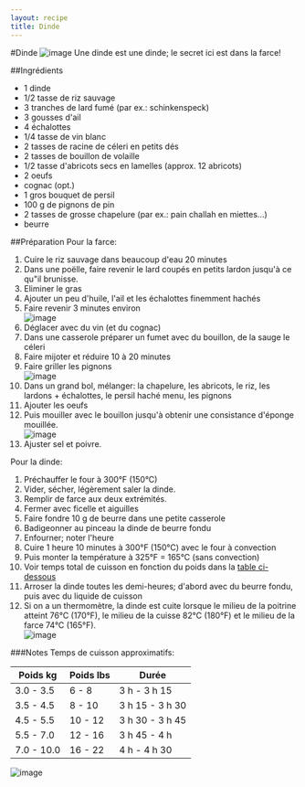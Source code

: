 ```yaml
---
layout: recipe
title: Dinde 
---
```


#Dinde
![image](img/dinde5.jpg)
Une dinde est une dinde; le secret ici est dans la farce!

##Ingrédients
* 1 dinde
* 1/2 tasse de riz sauvage
* 3 tranches de lard fumé (par ex.: schinkenspeck)
* 3 gousses d'ail
* 4 échalottes
* 1/4 tasse de vin blanc
* 2 tasses de racine de céleri en petits dés
* 2 tasses de bouillon de volaille
* 1/2 tasse d'abricots secs en lamelles (approx. 12 abricots)
* 2 oeufs
* cognac (opt.)
* 1 gros bouquet de persil
* 100 g de pignons de pin
* 2 tasses de grosse chapelure (par ex.: pain challah en miettes...)
* beurre

##Préparation
Pour la farce:

1. Cuire le riz sauvage dans beaucoup d'eau 20 minutes
2. Dans une poëlle, faire revenir le lard coupés en petits lardon jusqu'à ce qu"il brunisse.
3. Eliminer le gras
4. Ajouter un peu d'huile, l'ail et les échalottes finemment hachés
5. Faire revenir 3 minutes environ   
![image](img/dinde2.jpg)
6. Déglacer avec du vin (et du cognac)
7. Dans une casserole préparer un fumet avec du bouillon, de la sauge le céleri
8. Faire mijoter et réduire 10 à 20 minutes
9. Faire griller les pignons   
![image](img/dinde1.jpg)
10. Dans un grand bol, mélanger: la chapelure, les abricots, le riz, les lardons + échalottes, le persil haché menu, les pignons
11. Ajouter les oeufs
12. Puis mouiller avec le bouillon jusqu'à obtenir une consistance d'éponge mouillée.  
![image](img/dinde3.jpg)
13. Ajuster sel et poivre.

Pour la dinde:

1. Préchauffer le four à 300°F (150°C)
2. Vider, sécher, légèrement saler la dinde.
2. Remplir de farce aux deux extrémités.
3. Fermer avec ficelle et aiguilles
4. Faire fondre 10 g de beurre dans une petite casserole
5. Badigeonner au pinceau la dinde de beurre fondu
6. Enfourner; noter l'heure
7. Cuire 1 heure 10 minutes à 300°F (150°C) avec le four à convection
8. Puis monter la température à 325°F = 165°C (sans convection)
9. Voir temps total de cuisson en fonction du poids dans la [table ci-dessous](#tempsdecuisson)
9. Arroser la dinde toutes les demi-heures; d'abord avec du beurre fondu, puis avec du liquide de cuisson
9. Si on a un thermomètre, la dinde est cuite lorsque le milieu de la poitrine atteint 76°C (170°F), le milieu de la cuisse 82°C (180°F) et le milieu de la farce 74°C (165°F).   
![image](img/dinde4.jpg)

###Notes
<a name="tempsdecuisson"></a>Temps de cuisson approximatifs:   

Poids kg    | Poids lbs | Durée
------------| ----------| ------------
3.0 - 3.5   | 6 - 8     | 3 h - 3 h 15
3.5 - 4.5   | 8 - 10    | 3 h 15 - 3 h 30
4.5 - 5.5   | 10 - 12   | 3 h 30 - 3 h 45
5.5 - 7.0   | 12 - 16   | 3 h 45 - 4 h 
7.0 - 10.0  | 16 - 22   | 4 h - 4 h 30

![image](img/dinde6.jpg)